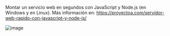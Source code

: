Montar un servicio web en segundos con JavaScript y Node.js (en Windows y en Linux). Más información en: https://proyectoa.com/servidor-web-rapido-con-javascript-y-node-js/

![image](https://github.com/user-attachments/assets/3a5044da-85c2-406d-bd63-1df164ab5fcb)
